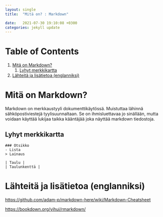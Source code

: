 ```yaml
---
layout: single
title:  "Mitä on? : Markdown"

date:   2021-07-30 19:10:08 +0300
categories: jekyll update
---
```


# Table of Contents

1.  [Mitä on Markdown?](#orgf0cf7f8)
    1.  [Lyhyt merkkikartta](#orgba8de86)
2.  [Lähteitä ja lisätietoa (englanniksi)](#org33a4276)



<a id="orgf0cf7f8"></a>

# Mitä on Markdown?

Markdown on merkkaustyyli dokumenttikäytössä.
Muistuttaa lähinnä sähköpostiviestejä tyylisuunnaltaan.
Se on ihmisluettavaa jo sinällään, mutta voidaan käyttää lukijaa taikka kääntäjää joka näyttää markdown tiedostoja.


<a id="orgba8de86"></a>

## Lyhyt merkkikartta

    ### Otsikko
    - Lista
    > Lainaus
    
    | Taulu |
    | Taulunkenttä |


<a id="org33a4276"></a>

# Lähteitä ja lisätietoa (englanniksi)

<https://github.com/adam-p/markdown-here/wiki/Markdown-Cheatsheet>

<https://bookdown.org/yihui/rmarkdown/>

